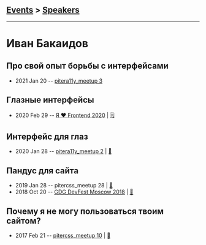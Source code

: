## [Events](../README.md) > [Speakers](../speakers.md)
---

# Иван Бакаидов

## Про свой опыт борьбы с интерфейсами
- 2021 Jan 20 -- [pitera11y_meetup 3](https://www.youtube.com/watch?v=LIi-fRukS1Y&t=322s)    
## Глазные интерфейсы
- 2020 Feb 29 -- [Я ❤ Frontend 2020](https://youtu.be/nyUvUyyZeEA)    | [:spiral_notepad:](https://m.habr.com/ru/company/yandex/blog/492162/)
## Интерфейс для глаз
- 2020 Jan 28 -- [pitera11y_meetup 2](https://www.youtube.com/watch?v=SLSjVOCwLm0)  | [:notebook:](https://pitercss.ru/a11y/2/pres/eye-ui.pdf)  
## Пандус для сайта
- 2019 Jan 28 -- pitercss_meetup 28  | [:notebook:](https://pitercss.ru/28/pres/ramp-site/)  
- 2018 Oct 20 -- [GDG DevFest Moscow 2018](https://youtu.be/vfM0gjLBLUE)  | [:notebook:](http://ibakaidov.ru/ramp4site)  
## Почему я не могу пользоваться твоим сайтом?
- 2017 Feb 21 -- [pitercss_meetup 10](https://www.youtube.com/watch?v=ogAZ6JC0pJI)  | [:notebook:](https://pitercss.ru/10/pres/a11y.pdf)  
